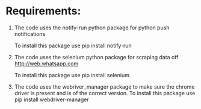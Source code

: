 # Requirements:
 1. The code uses the notify-run python package for python push notifications
    
    To install this package use pip install notify-run
    
 2. The code uses the selenium python package for scraping data off http://web.whatsapp.com
    
    To install this package use pip install selenium
    
 3. The code uses the webriver_manager package to make sure the chrome driver is present and is of the correct version.
    To install this package use pip install webdriver-manager
